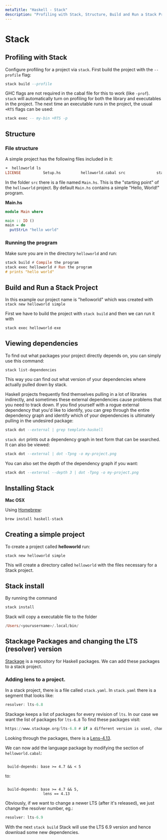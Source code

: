```yaml
---
metaTitle: "Haskell - Stack"
description: "Profiling with Stack, Structure, Build and Run a Stack Project, Viewing dependencies, Installing Stack, Creating a simple project, Stack install, Stackage Packages and changing the LTS (resolver) version"
---
```


# Stack



## Profiling with Stack


Configure profiling for a project via `stack`. First build the project with the `--profile` flag:

```hs
stack build --profile

```

GHC flags are not required in the cabal file for this to work (like `-prof`). `stack` will automatically turn on profiling for both the library and executables in the project. The next time an executable runs in the project, the usual `+RTS` flags can be used:

```hs
stack exec -- my-bin +RTS -p

```



## Structure


### File structure

A simple project has the following files included in it:

```hs
➜  helloworld ls 
LICENSE          Setup.hs         helloworld.cabal src              stack.yaml

```

In the folder `src` there is a file named `Main.hs`. This is the "starting point" of the `helloworld` project. By default `Main.hs` contains a simple "Hello, World!" program.

**Main.hs**

```hs
module Main where

main :: IO ()
main = do
  putStrLn "hello world"

```

### Running the program

Make sure you are in the directory `helloworld` and run:

```hs
stack build # Compile the program
stack exec helloworld # Run the program
# prints "hello world"

```



## Build and Run a Stack Project


In this example our project name is "helloworld" which was created with `stack new helloworld simple`

First we have to build the project with `stack build` and then we can run it with

```hs
stack exec helloworld-exe

```



## Viewing dependencies


To find out what packages your project directly depends on, you can simply use this command:

```hs
stack list-dependencies

```

This way you can find out what version of your dependencies where actually pulled down by stack.

Haskell projects frequently find themselves pulling in a lot of libraries indirectly, and sometimes these external dependencies cause problems that you need to track down. If you find yourself with a rogue external dependency that you'd like to identify, you can grep through the entire dependency graph and identify which of your dependencies is ultimately pulling in the undesired package:

```hs
stack dot --external | grep template-haskell

```

`stack dot` prints out a dependency graph in text form that can be searched. It can also be viewed:

```hs
stack dot --external | dot -Tpng -o my-project.png

```

You can also set the depth of the dependency graph if you want:

```hs
stack dot --external --depth 3 | dot -Tpng -o my-project.png

```



## Installing Stack


**Mac OSX**

Using [Homebrew](http://brew.sh/):

```hs
brew install haskell-stack

```



## Creating a simple project


To create a project called **helloworld** run:

```hs
stack new helloworld simple

```

This will create a directory called `helloworld` with the files necessary for a Stack project.



## Stack install


By running the command

```hs
stack install 

```

Stack will copy a executable file to the folder

```hs
/Users/<yourusername>/.local/bin/

```



## Stackage Packages and changing the LTS (resolver) version


[Stackage](https://www.stackage.org/) is a repository for Haskell packages. We can add these packages to a stack project.

### Adding lens to a project.

In a stack project, there is a file called `stack.yaml`. In `stack.yaml` there is a segment that looks like:

```hs
resolver: lts-6.8

```

Stackage keeps a list of packages for every revision of `lts`. In our case we want the list of packages for `lts-6.8` To find these packages visit:

```hs
https://www.stackage.org/lts-6.8 # if a different version is used, change 6.8 to the correct resolver number.

```

Looking through the packages, there is a [Lens-4.13](https://www.stackage.org/lts-6.8/package/lens-4.13).

We can now add the language package by modifying the section of `helloworld.cabal`:

```

 build-depends: base >= 4.7 && < 5

```

to:

```

 build-depends: base >= 4.7 && 5,
                 lens == 4.13

```

Obviously, if we want to change a newer LTS (after it's released), we just change the resolver number, eg.:

```hs
resolver: lts-6.9

```

With the next `stack build` Stack will use the LTS 6.9 version and hence download some new dependencies.

